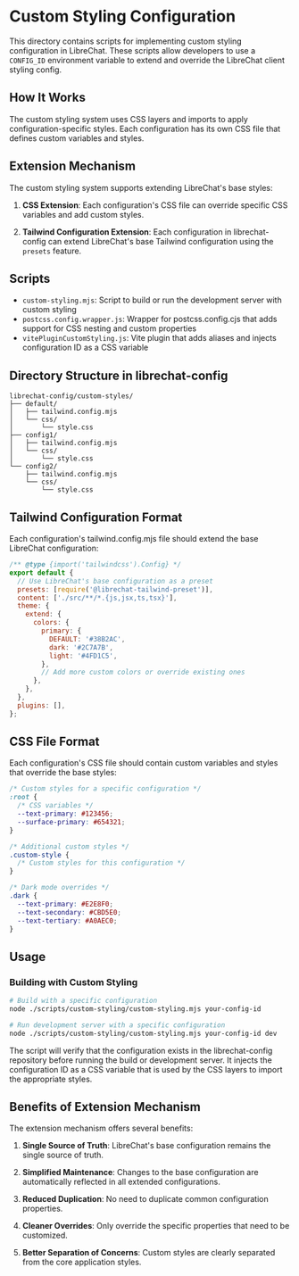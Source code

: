 # Custom Styling Configuration

This directory contains scripts for implementing custom styling configuration in LibreChat. These scripts allow developers to use a `CONFIG_ID` environment variable to extend and override the LibreChat client styling config.

## How It Works

The custom styling system uses CSS layers and imports to apply configuration-specific styles. Each configuration has its own CSS file that defines custom variables and styles.

## Extension Mechanism

The custom styling system supports extending LibreChat's base styles:

1. **CSS Extension**: Each configuration's CSS file can override specific CSS variables and add custom styles.

2. **Tailwind Configuration Extension**: Each configuration in librechat-config can extend LibreChat's base Tailwind configuration using the `presets` feature.

## Scripts

- `custom-styling.mjs`: Script to build or run the development server with custom styling
- `postcss.config.wrapper.js`: Wrapper for postcss.config.cjs that adds support for CSS nesting and custom properties
- `vitePluginCustomStyling.js`: Vite plugin that adds aliases and injects configuration ID as a CSS variable

## Directory Structure in librechat-config

```
librechat-config/custom-styles/
├── default/
│   ├── tailwind.config.mjs
│   └── css/
│       └── style.css
├── config1/
│   ├── tailwind.config.mjs
│   └── css/
│       └── style.css
└── config2/
    ├── tailwind.config.mjs
    └── css/
        └── style.css
```

## Tailwind Configuration Format

Each configuration's tailwind.config.mjs file should extend the base LibreChat configuration:

```javascript
/** @type {import('tailwindcss').Config} */
export default {
  // Use LibreChat's base configuration as a preset
  presets: [require('@librechat-tailwind-preset')],
  content: ['./src/**/*.{js,jsx,ts,tsx}'],
  theme: {
    extend: {
      colors: {
        primary: {
          DEFAULT: '#38B2AC',
          dark: '#2C7A7B',
          light: '#4FD1C5',
        },
        // Add more custom colors or override existing ones
      },
    },
  },
  plugins: [],
};
```

## CSS File Format

Each configuration's CSS file should contain custom variables and styles that override the base styles:

```css
/* Custom styles for a specific configuration */
:root {
  /* CSS variables */
  --text-primary: #123456;
  --surface-primary: #654321;
}

/* Additional custom styles */
.custom-style {
  /* Custom styles for this configuration */
}

/* Dark mode overrides */
.dark {
  --text-primary: #E2E8F0;
  --text-secondary: #CBD5E0;
  --text-tertiary: #A0AEC0;
}
```

## Usage

### Building with Custom Styling

```bash
# Build with a specific configuration
node ./scripts/custom-styling/custom-styling.mjs your-config-id

# Run development server with a specific configuration
node ./scripts/custom-styling/custom-styling.mjs your-config-id dev
```

The script will verify that the configuration exists in the librechat-config repository before running the build or development server. It injects the configuration ID as a CSS variable that is used by the CSS layers to import the appropriate styles.

## Benefits of Extension Mechanism

The extension mechanism offers several benefits:

1. **Single Source of Truth**: LibreChat's base configuration remains the single source of truth.

2. **Simplified Maintenance**: Changes to the base configuration are automatically reflected in all extended configurations.

3. **Reduced Duplication**: No need to duplicate common configuration properties.

4. **Cleaner Overrides**: Only override the specific properties that need to be customized.

5. **Better Separation of Concerns**: Custom styles are clearly separated from the core application styles.
